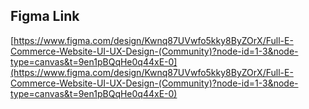 ## Figma Link
[https://www.figma.com/design/Kwnq87UVwfo5kky8ByZOrX/Full-E-Commerce-Website-UI-UX-Design-(Community)?node-id=1-3&node-type=canvas&t=9en1pBQqHe0q44xE-0](https://www.figma.com/design/Kwnq87UVwfo5kky8ByZOrX/Full-E-Commerce-Website-UI-UX-Design-(Community)?node-id=1-3&node-type=canvas&t=9en1pBQqHe0q44xE-0)
